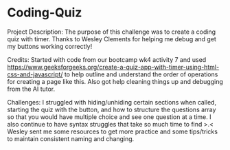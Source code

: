 # Coding-Quiz

Project Description:
The purpose of this challenge was to create a coding quiz with timer. Thanks to Wesley Clements for helping me debug and get my buttons working correctly!

Credits:
Started with code from our bootcamp wk4 activity 7
and used https://www.geeksforgeeks.org/create-a-quiz-app-with-timer-using-html-css-and-javascript/ to help outline and understand the order of operations for creating a page like this. Also got help cleaning things up and debugging from the AI tutor.

Challenges:
I struggled with hiding/unhiding certain sections when called, starting the quiz with the button, and how to structure the questions array so that you would have multiple choice and see one question at a time. I also continue to have syntax struggles that take so much time to find >.< Wesley sent me some resources to get more practice and some tips/tricks to maintain consistent naming and changing.
